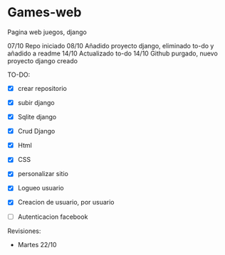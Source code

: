 # Games-web
Pagina web juegos, django

07/10 Repo iniciado
08/10 Añadido proyecto django, eliminado to-do y añadido a readme
14/10 Actualizado to-do
14/10 Github purgado, nuevo proyecto django creado

TO-DO:
- [x] crear repositorio
- [x] subir django
- [x] Sqlite django
- [x] Crud Django
- [x] Html
- [x] CSS
- [x] personalizar sitio
- [x] Logueo usuario
- [x] Creacion de usuario, por usuario
- [ ] Autenticacion facebook


Revisiones:
- Martes 22/10
